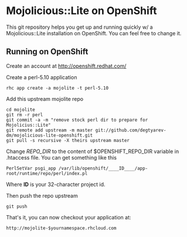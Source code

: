 Mojolicious::Lite on OpenShift
===================

This git repository helps you get up and running quickly w/ a Mojolicious::Lite installation
on OpenShift.  You can feel free to change it.


Running on OpenShift
----------------------------

Create an account at http://openshift.redhat.com/

Create a perl-5.10 application

    rhc app create -a mojolite -t perl-5.10

Add this upstream mojolite repo

    cd mojolite
    git rm -r perl
    git commit -a -m "remove stock perl dir to prepare for Mojolicius::Lite"
    git remote add upstream -m master git://github.com/degtyarev-dm/mojolicious-lite-openshift.git
    git pull -s recursive -X theirs upstream master
    
Change _REPO_DIR_ to the content of $OPENSHIFT_REPO_DIR variable in .htaccess file. You can get something like this

    PerlSetVar psgi_app /var/lib/openshift/____ID____/app-root/runtime/repo/perl/index.pl

Where ____ID____ is your 32-character project id.

Then push the repo upstream

    git push

That's it, you can now checkout your application at:

    http://mojolite-$yournamespace.rhcloud.com